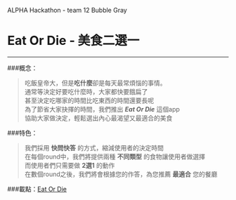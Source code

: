 ALPHA Hackathon - team 12  Bubble Gray
# Eat Or Die - 美食二選一
----------------------------------------------------------------------------
###概念：
>吃飯皇帝大，但是**吃什麼**卻是每天最常煩惱的事情。  
>通常等決定好要吃什麼時，大家都快要餓扁了  
>甚至決定吃哪家的時間比吃東西的時間還要長呢  
>為了節省大家抉擇的時間，我們推出 ***Eat Or Die*** 這個app  
>協助大家做決定，輕鬆選出內心最渴望又最適合的美食  

###特色：
>我們採用 **快問快答** 的方式，縮減使用者的決定時間  
>在每個round中，我們將提供兩種 **不同類型** 的食物讓使用者做選擇  
>而使用者們只需要做 **2選1** 的動作  
>在數個round之後，我們將會根據您的作答，為您推薦 **最適合** 您的餐廳  

###載點：[Eat Or Die](http://wemyju.wix.com/eat-or-die)
